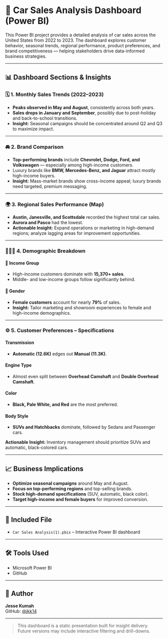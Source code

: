 # 🚗 Car Sales Analysis Dashboard (Power BI)

This Power BI project provides a detailed analysis of car sales across the United States from 2022 to 2023. The dashboard explores customer behavior, seasonal trends, regional performance, product preferences, and brand competitiveness — helping stakeholders drive data-informed business strategies.

---

## 📊 Dashboard Sections & Insights

### 🗓️ 1. Monthly Sales Trends (2022–2023)
- **Peaks observed in May and August**, consistently across both years.
- **Sales drops in January and September**, possibly due to post-holiday and back-to-school transitions.
- **Insight:** Seasonal campaigns should be concentrated around Q2 and Q3 to maximize impact.

---

### 🚘 2. Brand Comparison
- **Top-performing brands** include **Chevrolet, Dodge, Ford, and Volkswagen** — especially among high-income customers.
- Luxury brands like **BMW, Mercedes-Benz, and Jaguar** attract mostly high-income buyers.
- **Insight:** Mass-market brands show cross-income appeal; luxury brands need targeted, premium messaging.

---

### 🌍 3. Regional Sales Performance (Map)
- **Austin, Janesville, and Scottsdale** recorded the highest total car sales.
- **Aurora and Pasco** had the lowest.
- **Actionable Insight:** Expand operations or marketing in high-demand regions; analyze lagging areas for improvement opportunities.

---

### 🧑‍🤝‍🧑 4. Demographic Breakdown

#### 🏦 Income Group
- High-income customers dominate with **15,370+ sales**.
- Middle- and low-income groups follow significantly behind.

#### 🚻 Gender
- **Female customers** account for nearly **79%** of sales.
- **Insight:** Tailor marketing and showroom experiences to female and high-income demographics.

---

### ⚙️ 5. Customer Preferences – Specifications

#### Transmission
- **Automatic (12.6K)** edges out **Manual (11.3K)**.

#### Engine Type
- Almost even split between **Overhead Camshaft** and **Double Overhead Camshaft**.

#### Color
- **Black, Pale White, and Red** are the most preferred.

#### Body Style
- **SUVs and Hatchbacks** dominate, followed by Sedans and Passenger cars.

**Actionable Insight:** Inventory management should prioritize SUVs and automatic, black-colored cars.

---

## 📈 Business Implications

- **Optimize seasonal campaigns** around May and August.
- **Focus on top-performing regions** and top-selling brands.
- **Stock high-demand specifications** (SUV, automatic, black color).
- **Target high-income and female buyers** for improved conversion.

---

## 📁 Included File

- `Car Sales Analysis(1).pbix` – Interactive Power BI dashboard

---

## 🛠 Tools Used

- Microsoft Power BI
- GitHub

---

## 👤 Author

**Jesse Kumah**  
GitHub: [@jkk14](https://github.com/jkk14)

---

> This dashboard is a static presentation built for insight delivery. Future versions may include interactive filtering and drill-downs.


